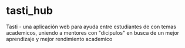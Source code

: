 # tasti_hub
Tasti - una aplicación web para ayuda entre estudiantes de con temas academicos, uniendo a mentores con "dicipulos" en busca de un mejor aprendizaje y mejor rendimiento academico
